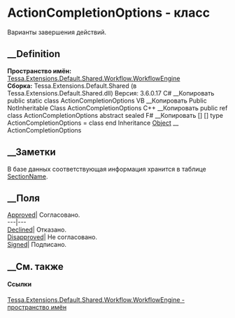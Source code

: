 # ActionCompletionOptions - класс
Варианты завершения действий.
## __Definition
 **Пространство имён:**
[Tessa.Extensions.Default.Shared.Workflow.WorkflowEngine](N_Tessa_Extensions_Default_Shared_Workflow_WorkflowEngine.htm)  
 **Сборка:** Tessa.Extensions.Default.Shared (в
Tessa.Extensions.Default.Shared.dll) Версия: 3.6.0.17
C# __Копировать
     public static class ActionCompletionOptions
VB __Копировать
     Public NotInheritable Class ActionCompletionOptions
C++ __Копировать
     public ref class ActionCompletionOptions abstract sealed
F# __Копировать
     [<AbstractClassAttribute>]
    [<SealedAttribute>]
    type ActionCompletionOptions = class end
Inheritance
    [Object](https://learn.microsoft.com/dotnet/api/system.object) __ ActionCompletionOptions
##  __Заметки
В базе данных соответствующая информация хранится в таблице
[SectionName](F_Tessa_Extensions_Default_Shared_Workflow_WorkflowEngine_WorkflowConstants_KrWeActionCompletionOptions_SectionName.htm).
## __Поля
[Approved](F_Tessa_Extensions_Default_Shared_Workflow_WorkflowEngine_ActionCompletionOptions_Approved.htm)|
Согласовано.  
---|---  
[Declined](F_Tessa_Extensions_Default_Shared_Workflow_WorkflowEngine_ActionCompletionOptions_Declined.htm)|
Отказано.  
[Disapproved](F_Tessa_Extensions_Default_Shared_Workflow_WorkflowEngine_ActionCompletionOptions_Disapproved.htm)|
Не согласовано.  
[Signed](F_Tessa_Extensions_Default_Shared_Workflow_WorkflowEngine_ActionCompletionOptions_Signed.htm)|
Подписано.  
## __См. также
#### Ссылки
[Tessa.Extensions.Default.Shared.Workflow.WorkflowEngine - пространство
имён](N_Tessa_Extensions_Default_Shared_Workflow_WorkflowEngine.htm)

